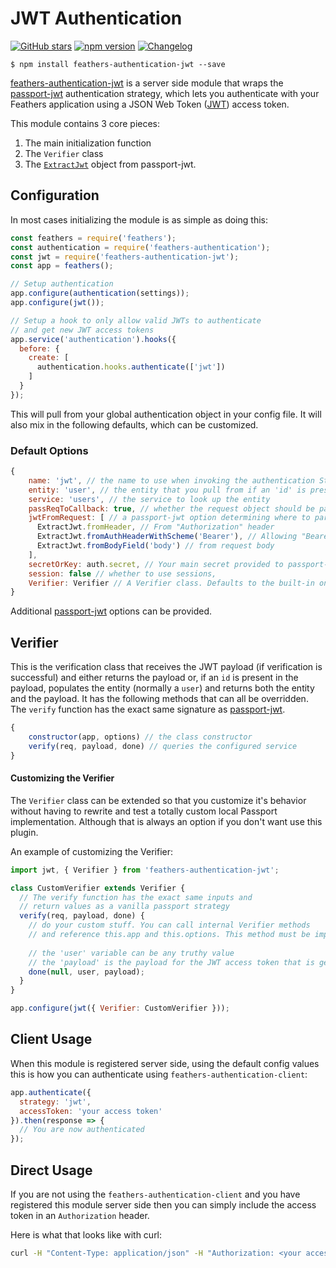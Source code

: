 # JWT Authentication

[![GitHub stars](https://img.shields.io/github/stars/feathersjs/feathers-authentication-jwt.png?style=social&label=Star)](https://github.com/feathersjs/feathers-authentication-jwt/)
[![npm version](https://img.shields.io/npm/v/feathers-authentication-jwt.png?style=flat-square)](https://www.npmjs.com/package/feathers-authentication-jwt)
[![Changelog](https://img.shields.io/badge/changelog-.md-blue.png?style=flat-square)](https://github.com/feathersjs/feathers-authentication-jwt/blob/master/CHANGELOG.md)

```
$ npm install feathers-authentication-jwt --save
```


[feathers-authentication-jwt](https://github.com/feathersjs/feathers-authentication-jwt) is a server side module that wraps the [passport-jwt](https://github.com/themikenicholson/passport-jwt) authentication strategy, which lets you authenticate with your Feathers application using a JSON Web Token ([JWT](https://jwt.io/)) access token.

This module contains 3 core pieces:

1. The main initialization function
2. The `Verifier` class
3. The [`ExtractJwt`](https://github.com/themikenicholson/passport-jwt#extracting-the-jwt-from-the-request) object from passport-jwt.

## Configuration

In most cases initializing the module is as simple as doing this:

```js
const feathers = require('feathers');
const authentication = require('feathers-authentication');
const jwt = require('feathers-authentication-jwt');
const app = feathers();

// Setup authentication
app.configure(authentication(settings));
app.configure(jwt());

// Setup a hook to only allow valid JWTs to authenticate
// and get new JWT access tokens
app.service('authentication').hooks({
  before: {
    create: [
      authentication.hooks.authenticate(['jwt'])
    ]
  }
});
```

This will pull from your global authentication object in your config file. It will also mix in the following defaults, which can be customized.

### Default Options

```js
{
    name: 'jwt', // the name to use when invoking the authentication Strategy
    entity: 'user', // the entity that you pull from if an 'id' is present in the payload
    service: 'users', // the service to look up the entity
    passReqToCallback: true, // whether the request object should be passed to `verify`
    jwtFromRequest: [ // a passport-jwt option determining where to parse the JWT
      ExtractJwt.fromHeader, // From "Authorization" header
      ExtractJwt.fromAuthHeaderWithScheme('Bearer'), // Allowing "Bearer" prefix
      ExtractJwt.fromBodyField('body') // from request body
    ],
    secretOrKey: auth.secret, // Your main secret provided to passport-jwt
    session: false // whether to use sessions,
    Verifier: Verifier // A Verifier class. Defaults to the built-in one but can be a custom one. See below for details.
}
```

Additional [passport-jwt](https://github.com/themikenicholson/passport-jwt) options can be provided.

## Verifier

This is the verification class that receives the JWT payload (if verification is successful) and either returns the payload or, if an `id` is present in the payload, populates the entity (normally a `user`) and returns both the entity and the payload. It has the following methods that can all be overridden. The `verify` function has the exact same signature as [passport-jwt](https://github.com/themikenicholson/passport-jwt).

```js
{
    constructor(app, options) // the class constructor
    verify(req, payload, done) // queries the configured service
}
```

#### Customizing the Verifier

The `Verifier` class can be extended so that you customize it's behavior without having to rewrite and test a totally custom local Passport implementation. Although that is always an option if you don't want use this plugin.

An example of customizing the Verifier:

```js
import jwt, { Verifier } from 'feathers-authentication-jwt';

class CustomVerifier extends Verifier {
  // The verify function has the exact same inputs and 
  // return values as a vanilla passport strategy
  verify(req, payload, done) {
    // do your custom stuff. You can call internal Verifier methods
    // and reference this.app and this.options. This method must be implemented.
    
    // the 'user' variable can be any truthy value
    // the 'payload' is the payload for the JWT access token that is generated after successful authentication
    done(null, user, payload);
  }
}

app.configure(jwt({ Verifier: CustomVerifier }));
```

## Client Usage

When this module is registered server side, using the default config values this is how you can authenticate using `feathers-authentication-client`:

```js
app.authenticate({
  strategy: 'jwt',
  accessToken: 'your access token'
}).then(response => {
  // You are now authenticated
});
```

## Direct Usage

If you are not using the `feathers-authentication-client` and you have registered this module server side then you can simply include the access token in an `Authorization` header.

Here is what that looks like with curl:

```bash
curl -H "Content-Type: application/json" -H "Authorization: <your access token>" -X POST http://localhost:3030/authentication
```
